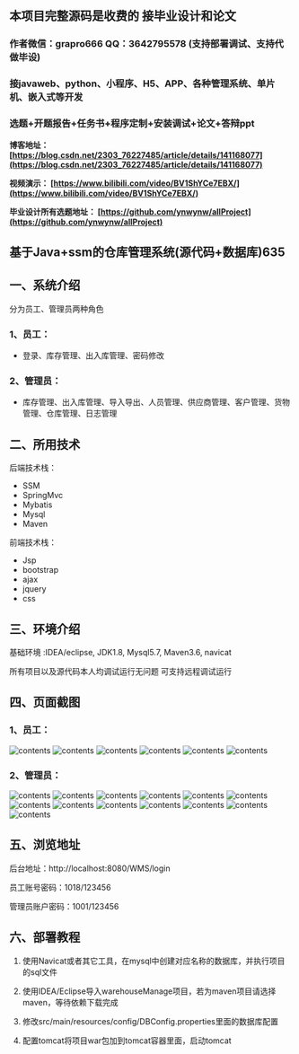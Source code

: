 ## 本项目完整源码是收费的  接毕业设计和论文

### 作者微信：grapro666 QQ：3642795578 (支持部署调试、支持代做毕设)

### 接javaweb、python、小程序、H5、APP、各种管理系统、单片机、嵌入式等开发

### 选题+开题报告+任务书+程序定制+安装调试+论文+答辩ppt

**博客地址：
[https://blog.csdn.net/2303_76227485/article/details/141168077](https://blog.csdn.net/2303_76227485/article/details/141168077)**

**视频演示：
[https://www.bilibili.com/video/BV1ShYCe7EBX/](https://www.bilibili.com/video/BV1ShYCe7EBX/)**

**毕业设计所有选题地址：
[https://github.com/ynwynw/allProject](https://github.com/ynwynw/allProject)**

## 基于Java+ssm的仓库管理系统(源代码+数据库)635

## 一、系统介绍
分为员工、管理员两种角色
### 1、员工：
- 登录、库存管理、出入库管理、密码修改

### 2、管理员：
- 库存管理、出入库管理、导入导出、人员管理、供应商管理、客户管理、货物管理、仓库管理、日志管理

## 二、所用技术

后端技术栈：

- SSM
- SpringMvc
- Mybatis
- Mysql
- Maven

前端技术栈：
 
- Jsp
- bootstrap
- ajax
- jquery
- css

## 三、环境介绍

基础环境 :IDEA/eclipse, JDK1.8, Mysql5.7, Maven3.6, navicat

所有项目以及源代码本人均调试运行无问题 可支持远程调试运行

## 四、页面截图
### 1、员工：
![contents](./picture/picture1.png)
![contents](./picture/picture2.png)
![contents](./picture/picture3.png)
![contents](./picture/picture4.png)
![contents](./picture/picture5.png)
![contents](./picture/picture6.png)

### 2、管理员：
![contents](./picture/picture7.png)
![contents](./picture/picture8.png)
![contents](./picture/picture9.png)
![contents](./picture/picture10.png)
![contents](./picture/picture11.png)
![contents](./picture/picture12.png)
![contents](./picture/picture13.png)
![contents](./picture/picture14.png)
![contents](./picture/picture15.png)
![contents](./picture/picture16.png)
![contents](./picture/picture17.png)
![contents](./picture/picture18.png)
![contents](./picture/picture19.png)

## 五、浏览地址

后台地址：http://localhost:8080/WMS/login

员工账号密码：1018/123456

管理员账户密码：1001/123456

## 六、部署教程
1. 使用Navicat或者其它工具，在mysql中创建对应名称的数据库，并执行项目的sql文件

2. 使用IDEA/Eclipse导入warehouseManage项目，若为maven项目请选择maven，等待依赖下载完成

3. 修改src/main/resources/config/DBConfig.properties里面的数据库配置 

4. 配置tomcat将项目war包加到tomcat容器里面，启动tomcat
